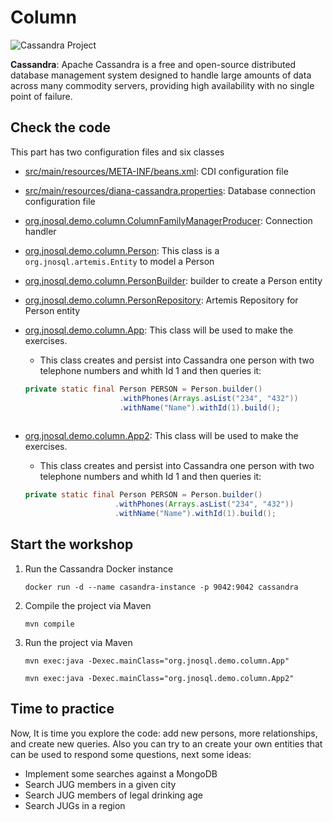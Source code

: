 # Column

![Cassandra Project](http://www.jnosql.org/img/logos/cassandra.png)

**Cassandra**: Apache Cassandra is a free and open-source distributed database management system designed to handle large amounts of data across many commodity servers, providing high availability with no single point of failure.


## Check the code

This part has two configuration files and six classes


* [src/main/resources/META-INF/beans.xml](src/main/resources/META-INF/beans.xml): CDI configuration file

* [src/main/resources/diana-cassandra.properties](src/main/resources/diana-cassandra.properties): Database connection configuration file

* [org.jnosql.demo.column.ColumnFamilyManagerProducer](src/main/java/org/jnosql/demo/column/ColumnFamilyManagerProducer.java): Connection handler

* [org.jnosql.demo.column.Person](src/main/java/org/jnosql/demo/column/Person.java): This class is a `org.jnosql.artemis.Entity` to model a Person

* [org.jnosql.demo.column.PersonBuilder](src/main/java/org/jnosql/demo/column/PersonBuilder.java): builder to create a Person entity

* [org.jnosql.demo.column.PersonRepository](src/main/java/org/jnosql/demo/column/PersonRepository.java): Artemis Repository for Person entity

* [org.jnosql.demo.column.App](src/main/java/org/jnosql/demo/column/App.java): This class will be used to make the exercises.
	* This class creates and persist into Cassandra one person with two telephone numbers and whith Id 1 and then queries it:
	```java
	private static final Person PERSON = Person.builder()
					     .withPhones(Arrays.asList("234", "432"))
					     .withName("Name").withId(1).build();
	  
* [org.jnosql.demo.column.App2](src/main/java/org/jnosql/demo/column/App2.java): This class will be used to make the exercises.
	* This class creates and persist into Cassandra one person with two telephone numbers and whith Id 1 and then queries it:
	```java
	private static final Person PERSON = Person.builder()
					    .withPhones(Arrays.asList("234", "432"))
					    .withName("Name").withId(1).build();


## Start the workshop

1. Run the Cassandra Docker instance

	```
	docker run -d --name casandra-instance -p 9042:9042 cassandra
	```
  
2. Compile the project via Maven 
	```
	mvn compile
	```
3. Run the project via Maven 
	```
	mvn exec:java -Dexec.mainClass="org.jnosql.demo.column.App"
	
	mvn exec:java -Dexec.mainClass="org.jnosql.demo.column.App2"
	```
	
## Time to practice

Now, It is time you explore the code: add new persons, more relationships, and create new queries. 
Also you can try to an create your own entities that can be used to respond some questions, next some ideas: 

* Implement some searches against a MongoDB
* Search JUG members in a given city
* Search JUG members of legal drinking age
* Search JUGs in a region
